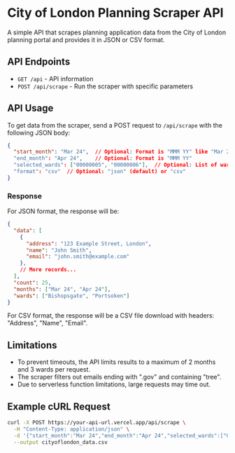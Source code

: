 # City of London Planning Scraper API

A simple API that scrapes planning application data from the City of London planning portal and provides it in JSON or CSV format.

## API Endpoints

- `GET /api` - API information
- `POST /api/scrape` - Run the scraper with specific parameters

## API Usage

To get data from the scraper, send a POST request to `/api/scrape` with the following JSON body:

```json
{
  "start_month": "Mar 24",  // Optional: Format is "MMM YY" like "Mar 24" for March 2024
  "end_month": "Apr 24",    // Optional: Format is "MMM YY"
  "selected_wards": ["00000005", "00000006"],  // Optional: List of ward IDs
  "format": "csv"  // Optional: "json" (default) or "csv"
}
```

### Response

For JSON format, the response will be:

```json
{
  "data": [
    {
      "address": "123 Example Street, London",
      "name": "John Smith",
      "email": "john.smith@example.com"
    },
    // More records...
  ],
  "count": 25,
  "months": ["Mar 24", "Apr 24"],
  "wards": ["Bishopsgate", "Portsoken"]
}
```

For CSV format, the response will be a CSV file download with headers: "Address", "Name", "Email".

## Limitations

- To prevent timeouts, the API limits results to a maximum of 2 months and 3 wards per request.
- The scraper filters out emails ending with ".gov" and containing "tree".
- Due to serverless function limitations, large requests may time out.

## Example cURL Request

```bash
curl -X POST https://your-api-url.vercel.app/api/scrape \
  -H "Content-Type: application/json" \
  -d '{"start_month":"Mar 24","end_month":"Apr 24","selected_wards":["00000005"],"format":"csv"}' \
  --output cityoflondon_data.csv
``` 